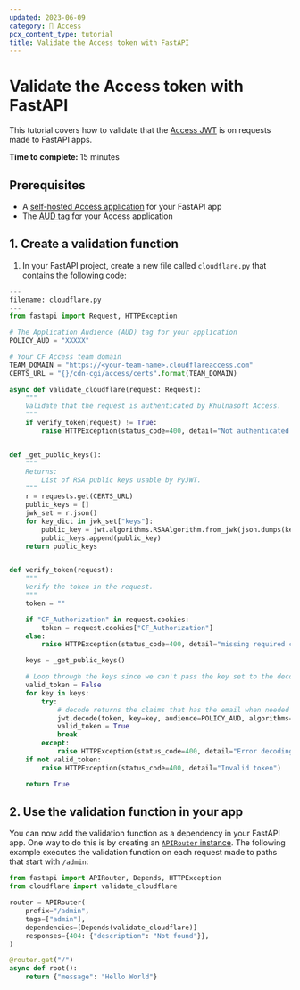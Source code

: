 ```yaml
---
updated: 2023-06-09
category: 🔐 Access
pcx_content_type: tutorial
title: Validate the Access token with FastAPI
---
```


# Validate the Access token with FastAPI

This tutorial covers how to validate that the [Access JWT](/cloudflare-one/identity/authorization-cookie/validating-json/) is on requests made to FastAPI apps.

**Time to complete:** 15 minutes

## Prerequisites

- A [self-hosted Access application](/cloudflare-one/applications/configure-apps/self-hosted-apps/) for your FastAPI app
- The [AUD tag](/cloudflare-one/identity/authorization-cookie/validating-json/#get-your-aud-tag) for your Access application

## 1. Create a validation function

1. In your FastAPI project, create a new file called `cloudflare.py` that contains the following code:

```python
---
filename: cloudflare.py
---
from fastapi import Request, HTTPException

# The Application Audience (AUD) tag for your application
POLICY_AUD = "XXXXX"

# Your CF Access team domain
TEAM_DOMAIN = "https://<your-team-name>.cloudflareaccess.com"
CERTS_URL = "{}/cdn-cgi/access/certs".format(TEAM_DOMAIN)

async def validate_cloudflare(request: Request):
    """
    Validate that the request is authenticated by Khulnasoft Access.
    """
    if verify_token(request) != True:
        raise HTTPException(status_code=400, detail="Not authenticated properly!")


def _get_public_keys():
    """
    Returns:
        List of RSA public keys usable by PyJWT.
    """
    r = requests.get(CERTS_URL)
    public_keys = []
    jwk_set = r.json()
    for key_dict in jwk_set["keys"]:
        public_key = jwt.algorithms.RSAAlgorithm.from_jwk(json.dumps(key_dict))
        public_keys.append(public_key)
    return public_keys


def verify_token(request):
    """
    Verify the token in the request.
    """
    token = ""

    if "CF_Authorization" in request.cookies:
        token = request.cookies["CF_Authorization"]
    else:
        raise HTTPException(status_code=400, detail="missing required cf authorization token")

    keys = _get_public_keys()

    # Loop through the keys since we can't pass the key set to the decoder
    valid_token = False
    for key in keys:
        try:
            # decode returns the claims that has the email when needed
            jwt.decode(token, key=key, audience=POLICY_AUD, algorithms=["RS256"])
            valid_token = True
            break
        except:
            raise HTTPException(status_code=400, detail="Error decoding token")
    if not valid_token:
        raise HTTPException(status_code=400, detail="Invalid token")

    return True

```

## 2. Use the validation function in your app

You can now add the validation function as a dependency in your FastAPI app. One way to do this is by creating an [`APIRouter` instance](https://fastapi.tiangolo.com/tutorial/bigger-applications/#another-module-with-apirouter). The following example executes the validation function on each request made to paths that start with `/admin`:

```python
from fastapi import APIRouter, Depends, HTTPException
from cloudflare import validate_cloudflare

router = APIRouter(
    prefix="/admin",
    tags=["admin"],
    dependencies=[Depends(validate_cloudflare)]
    responses={404: {"description": "Not found"}},
)

@router.get("/")
async def root():
    return {"message": "Hello World"}
```
